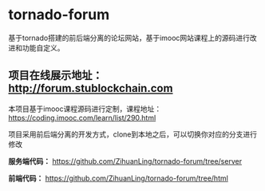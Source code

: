 # tornado-forum

基于tornado搭建的前后端分离的论坛网站，基于imooc网站课程上的源码进行改进和功能自定义。

## 项目在线展示地址：http://forum.stublockchain.com

本项目基于imooc课程源码进行定制，课程地址：
https://coding.imooc.com/learn/list/290.html

项目采用前后端分离的开发方式，clone到本地之后，可以切换你对应的分支进行修改

**服务端代码：**
https://github.com/ZihuanLing/tornado-forum/tree/server

**前端代码：**
https://github.com/ZihuanLing/tornado-forum/tree/html
